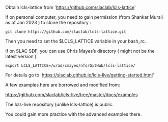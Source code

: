 Obtain lcls-lattice from 'https://github.com/slaclab/lcls-lattice'

If on personal computer, you need to gain permission (from Shankar Murali as of Jan 2023 ) to clone the repository :

`git clone https://github.com/slaclab/lcls-lattice.git`

Then you need to set the $LCLS_LATTICE variable in your bash_rc.


If on SLAC SDF, you can use Chris Mayes’s directory ( might not be the latest version ): 

`export LCLS_LATTICE=/u/ad/cmayes/nfs/GitHub/lcls-lattice/`

For details go to 'https://slaclab.github.io/lcls-live/getting-started.html'


A few examples here are borrowed and modified from:

https://github.com/slaclab/lcls-live/tree/master/docs/examples

The lcls-live repository (unlike lcls-lattice) is public.

You could gain more practice with the advanced examples there.